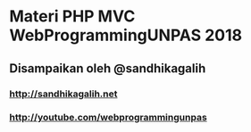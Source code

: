 # Materi PHP MVC WebProgrammingUNPAS 2018
## Disampaikan oleh @sandhikagalih
### http://sandhikagalih.net
### http://youtube.com/webprogrammingunpas
